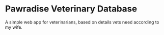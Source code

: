 # Pawradise Veterinary Database

A simple web app for veterinarians, based on details vets need according to my wife.